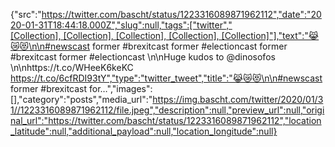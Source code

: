 {"src":"https://twitter.com/bascht/status/1223316089871962112","date":"2020-01-31T18:44:18.000Z","slug":null,"tags":["twitter","[Collection], [Collection], [Collection], [Collection], [Collection]"],"text":"😹😿😻\n\n#newscast former #brexitcast former #electioncast former #brexitcast former #electioncast \n\nHuge kudos to @dinosofos \n\nhttps://t.co/WHeeK6keKC https://t.co/6cfRDI93tY","type":"twitter_tweet","title":"😹😿😻\n\n#newscast former #brexitcast for…","images":[],"category":"posts","media_url":"https://img.bascht.com/twitter/2020/01/31//1223316089871962112/file.jpeg","description":null,"preview_url":null,"original_url":"https://twitter.com/bascht/status/1223316089871962112","location_latitude":null,"additional_payload":null,"location_longitude":null}